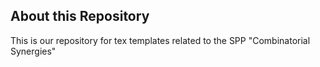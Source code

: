 ## About this Repository

This is our repository for tex templates related to the SPP "Combinatorial Synergies"